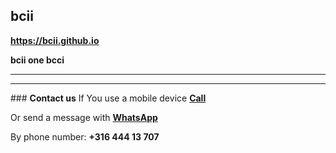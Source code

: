 ## <strong>bcii</strong>
<a href="https://bcii.github.io/"><strong>https://bcii.github.io</strong></a>

<strong>bcii one bcci</strong>
<hr>
<!DOCTYPE html>
<html lang="{{ site.lang | default: "en-US" }}">
  <head>
<!-- bcii
<p>Theme Name: bcii one
<p>Theme URI: https://bcii.github.io
<p>Author: bcii
<p>Author URI: https://bcii.github.io
<p>Description: bcii one
<p>Version: 1.0.1
<p>License: GNU General Public License v2 or later
<p>License URI: https://www.gnu.org/licenses/gpl-2.0.html
<p>Tags: bcii
   <link rel="shortcut icon" href="/favicon.ico" type="image/x-icon">
   <link rel="icon" href="/favicon.ico" type="image/x-icon">
     {% if site.google_analytics %}
       <script async src="https://www.googletagmanager.com/gtag/js?id={{ site.google_analytics }}"></script>
       <script>
         window.dataLayer = window.dataLayer || [];
         function gtag(){dataLayer.push(arguments);}
         gtag('js', new Date());
         gtag('config', '{{ site.google_analytics }}');
       </script>
     {% endif %}
     <meta charset="UTF-8">
{% seo %}
    <meta name="title" content="Bcii">
    <meta name="description" content="bcii">
    <meta name="keywords" content="bcii, BCII">
    <meta name="robots" content="index, follow">
    <meta http-equiv="Content-Type" content="text/html; charset=utf-8">
    <meta name="language" content="English">
    <meta name="author" content="bcii">
    <meta name="viewport" content="width=device-width, initial-scale=1">
    <meta name="theme-color" content="#157878">
    <meta name="apple-mobile-web-app-status-bar-style" content="black-translucent">
    <link rel="stylesheet" href="{{ '/assets/css/style.css?v=' | append: site.github.build_revision | relative_url }}">
    <style>
.button {
  background-color: #4CAF50;
  border: none;
  color: white;
  padding: 2px 6px;
  text-align: center;
  text-decoration: none;
  display: inline-block;
  font-size: 16px;
  margin: 1px 1px;
  cursor: pointer;
}
</style>
  </head>
  <body>
    <header>
      <h1><center><a href="https://bcii.github.io/"><strong>bcii.github.io</strong></a></center></h1>
      <center><a href="https://bcii.github.io/" class="button"><strong>Home</strong></a> <a href="https://bcii.github.io/about" class="button"><strong>About</strong></a> <a href="https://bcii.github.io/contact" class="button"><strong>Contact</strong></a></center>
    </header>
    <main id="content" class="main-content" role="main">
      {{ content }}
      <footer class="site-footer">
        <center><a href="https://bcii.github.io/privacy-policy">Privacy Policy</a></center>
        <center>Copyright © 2019 bcii</center>
      </footer>
    </main>
  </body>
</html>
-->
<hr>
### <strong>Contact us</strong>
If You use a mobile device <a href="tel:31644413707"><strong>Call</strong></a>

Or send a message with <a href="https://wa.me/31644413707" target="_blank" rel="noopener"><strong>WhatsApp</strong></a>

By phone number: <strong>+316 444 13 707</strong>
